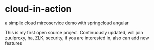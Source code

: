 # cloud-in-action
a simplie cloud mircoservice demo with springcloud  angular

This is my first open source project. Continuously updated, will join zuulproxy, ha, ZLK, security, if you are interested in, also can add new features


